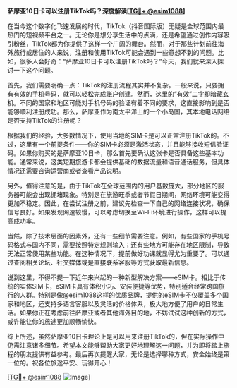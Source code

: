 **萨摩亚10日卡可以注册TikTok吗？深度解读[[TG💪+ @esim1088](https://t.me/s/esim1088)]**

在当今这个数字化飞速发展的时代，TikTok（抖音国际版）无疑是全球范围内最热门的短视频平台之一。无论你是想分享生活中的点滴，还是希望通过创作内容吸引粉丝，TikTok都为你提供了这样一个广阔的舞台。然而，对于那些计划前往海外旅行或居住的人来说，注册和使用TikTok可能会遇到一些意想不到的问题。比如，很多人会好奇：“萨摩亚10日卡可以注册TikTok吗？”今天，我们就来深入探讨一下这个问题。

首先，我们需要明确一点：TikTok的注册流程其实并不复杂。一般来说，只要拥有有效的手机号码，就可以轻松完成账户创建。然而，这里的“有效”二字却暗藏玄机。不同的国家和地区可能对手机号码的验证有着不同的要求，这直接影响到是否能够顺利注册成功。那么，萨摩亚作为南太平洋上的一个小岛国，其本地电话网络是否支持TikTok的注册呢？

根据我们的经验，大多数情况下，使用当地的SIM卡是可以正常注册TikTok的。不过，这里有一个前提条件——你的SIM卡必须是激活状态，并且能够接收短信验证码。如果你购买的是萨摩亚10日卡，那么首先要确认这张卡是否具备这些基本功能。通常来说，这类短期旅游卡都会提供基础的数据流量和语音通话服务，但具体情况还需要咨询运营商或者查看产品说明。

另外，值得注意的是，由于TikTok在全球范围内的用户基数庞大，部分地区的服务器可能会出现拥堵现象。特别是在旅游旺季或者节假日期间，网络环境可能变得更加不稳定。因此，在尝试注册之前，建议先检查一下自己的网络连接状况，确保信号良好。如果发现网速较慢，可以考虑切换至Wi-Fi环境进行操作，这样可以提高成功率。

当然，除了技术层面的因素外，还有一些细节需要注意。例如，有些国家的手机号码格式与国内不同，需要按照特定规则输入；还有些地方可能存在地区限制，导致无法正常使用某些功能。在这种情况下，提前做好功课就显得尤为重要了。可以通过查阅相关论坛、社交媒体或是直接联系客服等方式获取最新信息。

说到这里，不得不提一下近年来兴起的一种新型解决方案——eSIM卡。相比于传统的实体SIM卡，eSIM卡具有体积小巧、安装便捷等优势，特别适合经常跨国旅行的人群。特别是像@esim1088这样的优质品牌，提供的eSIM卡不仅覆盖多个国家和地区，还支持多语言客服以及灵活的价格体系，极大地方便了用户的日常生活。如果你正在考虑前往萨摩亚或者其他海外目的地，不妨试试这种创新的方式，或许能让你的旅途更加顺畅愉快。

综上所述，虽然萨摩亚10日卡理论上是可以用来注册TikTok的，但在实际操作中仍需注意诸多细节。希望本文能够帮助大家更好地理解这一问题，并为即将踏上旅程的朋友提供有益参考。最后再次提醒大家，无论是选择哪种方式，安全始终是第一位的。祝各位旅途平安、玩得开心！

[[TG💪+ @esim1088](https://t.me/s/esim1088) ![Image](https://i.postimg.cc/4NQfJmqS/Snipaste-2025-05-13-00-14-12.png)]